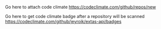 Go here to attach code climate
https://codeclimate.com/github/repos/new

Go here to get code climate badge after a repository will be scanned
https://codeclimate.com/github/jeyroik/extas-api/badges